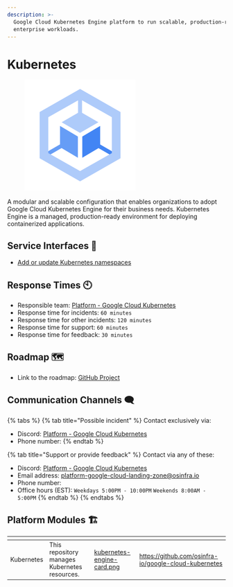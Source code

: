 ```yaml
---
description: >-
  Google Cloud Kubernetes Engine platform to run scalable, production-ready
  enterprise workloads.
---
```


# Kubernetes

<figure><img src="../../../.gitbook/assets/google-kubernetes-engine.png" alt="" width="256"><figcaption></figcaption></figure>

A modular and scalable configuration that enables organizations to adopt Google Cloud Kubernetes Engine for their business needs. Kubernetes Engine is a managed, production-ready environment for deploying containerized applications.

## Service Interfaces 🔩

* [Add or update Kubernetes namespaces](https://github.com/osinfra-io/google-cloud-kubernetes/issues/new?assignees=\&labels=enhancement%2Cgood+first+issue\&projects=\&template=add-update-k8s-namespace.yml\&title=%F0%9F%94%A9+Add+or+update+Kubernetes+namespaces)

## Response Times 🕙

* Responsible team: [Platform - Google Cloud Kubernetes](https://github.com/orgs/osinfra-io/teams/platform-google-cloud-kubernetes)
* Response time for incidents: `60 minutes`
* Response time for other incidents: `120 minutes`
* Response time for support: `60 minutes`
* Response time for feedback: `30 minutes`

## Roadmap 🗺️

* Link to the roadmap: [GitHub Project](https://github.com/orgs/osinfra-io/projects/1/views/7)

## Communication Channels 🗨️

{% tabs %}
{% tab title="Possible incident" %}
Contact exclusively via:

* Discord: [Platform - Google Cloud Kubernetes](https://discord.gg/YPg4AmMDvF)
* Phone number:
{% endtab %}

{% tab title="Support or provide feedback" %}
Contact via any of these:

* Discord: [Platform - Google Cloud Kubernetes](https://discord.gg/YPg4AmMDvF)
* Email address: [platform-google-cloud-landing-zone@osinfra.io](mailto:platform-google-kubernetes@osinfra.io)
* Phone number:
* Office hours (EST): `Weekdays 5:00PM - 10:00PM` `Weekends 8:00AM - 5:00PM`
{% endtab %}
{% endtabs %}

## Platform Modules 🏗️

<table data-card-size="large" data-view="cards" data-full-width="false"><thead><tr><th align="center"></th><th></th><th data-hidden data-card-cover data-type="files"></th><th data-hidden data-card-target data-type="content-ref"></th></tr></thead><tbody><tr><td align="center">Kubernetes</td><td>This repository manages Kubernetes resources.</td><td><a href="../../../.gitbook/assets/kubernetes-engine-card.png">kubernetes-engine-card.png</a></td><td><a href="https://github.com/osinfra-io/google-cloud-kubernetes">https://github.com/osinfra-io/google-cloud-kubernetes</a></td></tr></tbody></table>
